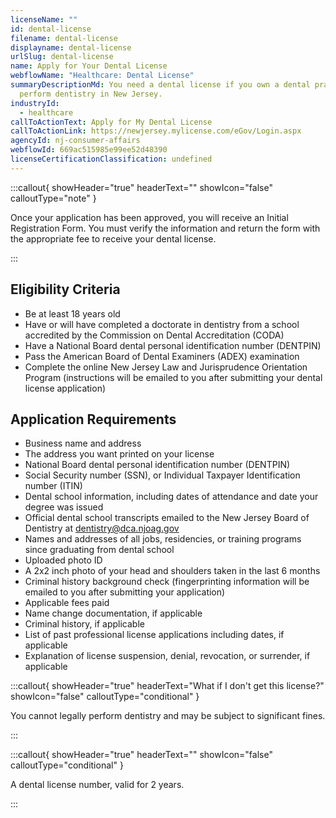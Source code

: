 ```yaml
---
licenseName: ""
id: dental-license
filename: dental-license
displayname: dental-license
urlSlug: dental-license
name: Apply for Your Dental License
webflowName: "Healthcare: Dental License"
summaryDescriptionMd: You need a dental license if you own a dental practice or
  perform dentistry in New Jersey.
industryId:
  - healthcare
callToActionText: Apply for My Dental License
callToActionLink: https://newjersey.mylicense.com/eGov/Login.aspx
agencyId: nj-consumer-affairs
webflowId: 669ac515985e99ee52d48390
licenseCertificationClassification: undefined
---
```

:::callout{ showHeader="true" headerText="" showIcon="false" calloutType="note" }

Once your application has been approved, you will receive an Initial Registration Form. You must verify the information and return the form with the appropriate fee to receive your dental license.

:::

## Eligibility Criteria 

* Be at least 18 years old
* Have or will have completed a doctorate in dentistry from a school accredited by the Commission on Dental Accreditation (CODA)
* Have a National Board dental personal identification number (DENTPIN)
* Pass the American Board of Dental Examiners (ADEX) examination
* Complete the online New Jersey Law and Jurisprudence Orientation Program (instructions will be emailed to you after submitting your dental license application)

## Application Requirements

* Business name and address
* The address you want printed on your license
* National Board dental personal identification number (DENTPIN)
* Social Security number (SSN), or Individual Taxpayer Identification number (ITIN)
* Dental school information, including dates of attendance and date your degree was issued
* Official dental school transcripts emailed to the New Jersey Board of Dentistry at [dentistry@dca.njoag.gov](mailto:Dentistry@dca.njoag.gov)
* Names and addresses of all jobs, residencies, or training programs since graduating from dental school
* Uploaded photo ID
* A 2x2 inch photo of your head and shoulders taken in the last 6 months
* Criminal history background check (fingerprinting information will be emailed to you after submitting your application)
* Applicable fees paid
* Name change documentation, if applicable
* Criminal history, if applicable
* List of past professional license applications including dates, if applicable
* Explanation of license suspension, denial, revocation, or surrender, if applicable

:::callout{ showHeader="true" headerText="What if I don't get this license?" showIcon="false" calloutType="conditional" }

You cannot legally perform dentistry and may be subject to significant fines.

:::

:::callout{ showHeader="true" headerText="" showIcon="false" calloutType="conditional" }

A dental license number, valid for 2 years.

:::